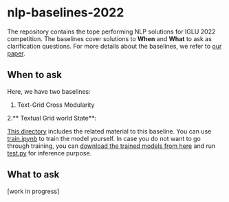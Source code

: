 # nlp-baselines-2022
The repository contains the tope performing NLP solutions for IGLU 2022 competition. The baselines cover solutions to **When** and **What** to ask as clarification questions. 
For more details about the baselines, we refer to [our paper](https://arxiv.org/pdf/2305.10783). 

## When to ask
Here, we have two baselines:

1. Text-Grid Cross Modularity

2.** Textual Grid world State**:

[This directory](https://github.com/iglu-contest/nlp-baselines-2022/tree/main/classifiers/Textual%20Grid%20world%20State%20Baseline) includes the related material to this baseline. You can use [train.ipynb](https://github.com/iglu-contest/nlp-baselines-2022/blob/main/classifiers/Textual%20Grid%20world%20State%20Baseline/train.ipynb)  to train the model yourself. In case you do not want to go through training, you can [download the trained models from here](https://drive.google.com/drive/folders/11F_m8Qihv8AMZlfrr4P0-zrQOjPC8bnT?usp=drive_link) and run [test.py](https://github.com/iglu-contest/nlp-baselines-2022/blob/main/classifiers/Textual%20Grid%20world%20State%20Baseline/test.py) for inference purpose. 
 
## What to ask

[work in progress]
